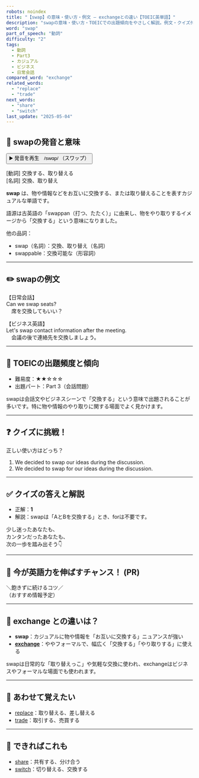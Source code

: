 ```yaml
---
robots: noindex
title: "【swap】の意味・使い方・例文 ― exchangeとの違い【TOEIC英単語】"
description: "swapの意味・使い方・TOEICでの出題傾向をやさしく解説。例文・クイズ付きでexchangeとの違いもわかりやすく学べます。"
word: "swap"
part_of_speech: "動詞"
difficulty: "2"
tags:
  - 動詞
  - Part3
  - カジュアル
  - ビジネス
  - 日常会話
compared_word: "exchange"
related_words:
  - "replace"
  - "trade"
next_words:
  - "share"
  - "switch"
last_update: "2025-05-04"
---
```


## 🔰 swapの発音と意味

<button class="play-audio" onclick="playTTS('swap')">
  <span class="play-audio-main">
    ▶️ 発音を再生　/swɑp/
  </span>
  <span class="play-audio-sub">
    （スワップ）
  </span>
</button>

[動詞] 交換する、取り替える  
[名詞] 交換、取り替え

**swap** は、物や情報などをお互いに交換する、または取り替えることを表すカジュアルな単語です。

語源は古英語の「swappan（打つ、たたく）」に由来し、物をやり取りするイメージから「交換する」という意味になりました。

他の品詞：  
- swap（名詞）：交換、取り替え（名詞）
- swappable：交換可能な（形容詞）

---

## ✏️ swapの例文

【日常会話】  
Can we swap seats?  
　席を交換してもいい？

【ビジネス英語】  
Let's swap contact information after the meeting.  
　会議の後で連絡先を交換しましょう。

---

## 🎯 TOEICの出題頻度と傾向

- 難易度：★★☆☆☆
- 出題パート：Part 3（会話問題）

swapは会話文やビジネスシーンで「交換する」という意味で出題されることが多いです。特に物や情報のやり取りに関する場面でよく見かけます。

---

## ❓ クイズに挑戦！

正しい使い方はどっち？

1. We decided to swap our ideas during the discussion.  
2. We decided to swap for our ideas during the discussion.

---

## ✅ クイズの答えと解説

- 正解：**1**
- 解説：swapは「AとBを交換する」とき、forは不要です。

少し迷ったあなたも、  
カンタンだったあなたも、  
次の一歩を踏み出そう👇️

---

## 🚀 今が英語力を伸ばすチャンス！ (PR)

<div class="info-center">
＼飽きずに続けるコツ／<br>  
（おすすめ情報予定）
</div>

---

## 🤔  exchange との違いは？

- **swap**：カジュアルに物や情報を「お互いに交換する」ニュアンスが強い
- **[exchange](/exchange)**：ややフォーマルで、幅広く「交換する」「やり取りする」に使える

swapは日常的な「取り替えっこ」や気軽な交換に使われ、exchangeはビジネスやフォーマルな場面でも使われます。

---

## 🧩 あわせて覚えたい

- [replace](/replace)：取り替える、差し替える
- [trade](/trade)：取引する、売買する

---

## 📖 できればこれも

- [share](/share)：共有する、分け合う
- [switch](/switch)：切り替える、交換する

<!-- cvid: aid20_bid27 -->
